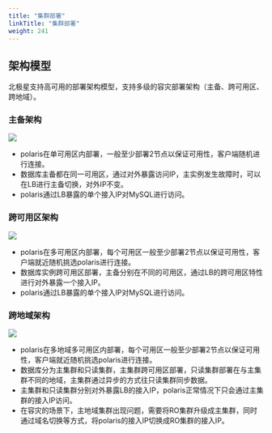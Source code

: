 ```yaml
---
title: "集群部署"
linkTitle: "集群部署"
weight: 241
---
```



## 架构模型

北极星支持高可用的部署架构模型，支持多级的容灾部署架构（主备、跨可用区、跨地域）。

### 主备架构

![](../图片/高可用架构设计/单可用区设计.png)

- polaris在单可用区内部署，一般至少部署2节点以保证可用性，客户端随机进行连接。
- 数据库主备都在同一可用区，通过对外暴露访问IP，主实例发生故障时，可以在LB进行主备切换，对外IP不变。
- polaris通过LB暴露的单个接入IP对MySQL进行访问。

### 跨可用区架构

![](../图片/高可用架构设计/跨可用区设计.png)

- polaris在多可用区内部署，每个可用区一般至少部署2节点以保证可用性，客户端就近随机挑选polaris进行连接。
- 数据库实例跨可用区部署，主备分别在不同的可用区，通过LB的跨可用区特性进行对外暴露一个接入IP。
- polaris通过LB暴露的单个接入IP对MySQL进行访问。

### 跨地域架构

![](../图片/高可用架构设计/跨地域设计.png)

- polaris在多地域多可用区内部署，每个可用区一般至少部署2节点以保证可用性，客户端就近随机挑选polaris进行连接。
- 数据库分为主集群和只读集群，主集群跨可用区部署，只读集群部署在与主集群不同的地域，主集群通过异步的方式往只读集群同步数据。
- 主集群和只读集群分别对外暴露LB的接入IP，polaris正常情况下只会通过主集群的接入IP访问。
- 在容灾的场景下，主地域集群出现问题，需要将RO集群升级成主集群，同时通过域名切换等方式，将polaris的接入IP切换成RO集群的接入IP。
